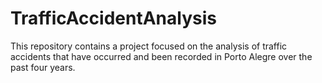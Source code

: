 # TrafficAccidentAnalysis
This repository contains a project focused on the analysis of traffic accidents that have occurred and been recorded in Porto Alegre over the past four years.
